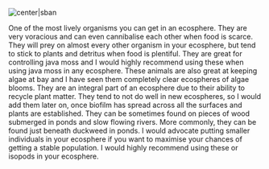 ![center|sban](8eb22bc19509ebaa67f1b4007e912e03.png)

One of the most lively organisms you can get in an ecosphere. They are very voracious and can even cannibalise each other when food is scarce. They will prey on almost every other organism in your ecosphere, but tend to stick to plants and detritus when food is plentiful. They are great for controlling java moss and I would highly recommend using these when using java moss in any ecosphere. These animals are also great at keeping algae at bay and I have seen them completely clear ecospheres of algae blooms. They are an integral part of an ecosphere due to their ability to recycle plant matter. They tend to not do well in new ecospheres, so I would add them later on, once biofilm has spread across all the surfaces and plants are established. They can be sometimes found on pieces of wood submerged in ponds and slow flowing rivers. More commonly, they can be found just beneath duckweed in ponds. I would advocate putting smaller individuals in your ecosphere if you want to maximise your chances of getting a stable population. I would highly recommend using these or isopods in your ecosphere.